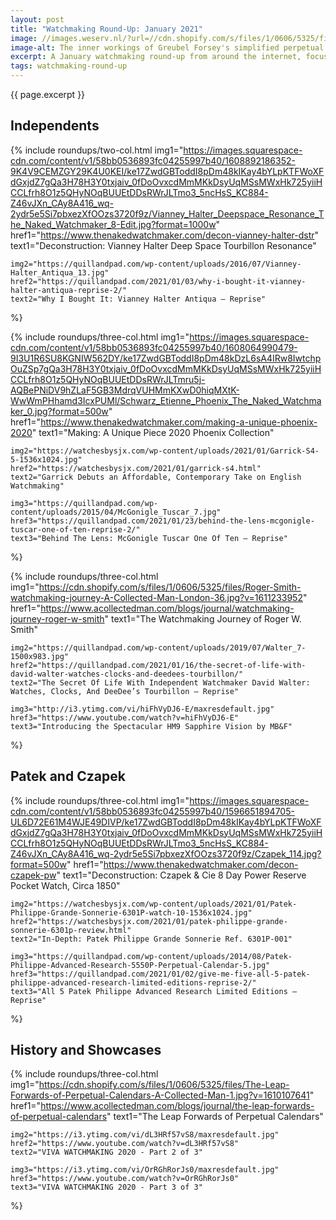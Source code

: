 ```yaml
---
layout: post
title: "Watchmaking Round-Up: January 2021"
image: //images.weserv.nl/?url=//cdn.shopify.com/s/files/1/0606/5325/files/The-Leap-Forwards-of-Perpetual-Calendars-A-Collected-Man-9B.jpg?v=1610107649
image-alt: The inner workings of Greubel Forsey's simplified perpetual calendar
excerpt: A January watchmaking round-up from around the internet, focusing on in-depth articles and high-resolution images.
tags: watchmaking-round-up
---
```


{{ page.excerpt }}

## Independents
{% include roundups/two-col.html
	img1="https://images.squarespace-cdn.com/content/v1/58bb0536893fc04255997b40/1608892186352-9K4V9CEMZGY29K4U0KEI/ke17ZwdGBToddI8pDm48kIKay4bYLpKTFWoXFdGxjdZ7gQa3H78H3Y0txjaiv_0fDoOvxcdMmMKkDsyUqMSsMWxHk725yiiHCCLfrh8O1z5QHyNOqBUUEtDDsRWrJLTmo3_5ncHsS_KC884-Z46vJXn_CAy8A416_wq-2ydr5e5Si7pbxezXfOOzs3720f9z/Vianney_Halter_Deepspace_Resonance_The_Naked_Watchmaker_8-Edit.jpg?format=1000w"
	href1="https://www.thenakedwatchmaker.com/decon-vianney-halter-dstr"
	text1="Deconstruction: Vianney Halter Deep Space Tourbillon Resonance"

	img2="https://quillandpad.com/wp-content/uploads/2016/07/Vianney-Halter_Antiqua_13.jpg"
	href2="https://quillandpad.com/2021/01/03/why-i-bought-it-vianney-halter-antiqua-reprise-2/"
	text2="Why I Bought It: Vianney Halter Antiqua – Reprise"
%}

{% include roundups/three-col.html
	img1="https://images.squarespace-cdn.com/content/v1/58bb0536893fc04255997b40/1608064990479-9I3U1R6SU8KGNIW562DY/ke17ZwdGBToddI8pDm48kDzL6sA4IRw8IwtchpOuZSp7gQa3H78H3Y0txjaiv_0fDoOvxcdMmMKkDsyUqMSsMWxHk725yiiHCCLfrh8O1z5QHyNOqBUUEtDDsRWrJLTmru5j-AQBePNiDV9hZLaF5GB3MdrqVUHMmKXwD0hiqMXtK-WwWmPHhamd3IcxPUMl/Schwarz_Etienne_Phoenix_The_Naked_Watchmaker_0.jpg?format=500w"
	href1="https://www.thenakedwatchmaker.com/making-a-unique-phoenix-2020"
	text1="Making: A Unique Piece 2020 Phoenix Collection"

	img2="https://watchesbysjx.com/wp-content/uploads/2021/01/Garrick-S4-5-1536x1024.jpg"
	href2="https://watchesbysjx.com/2021/01/garrick-s4.html"
	text2="Garrick Debuts an Affordable, Contemporary Take on English Watchmaking"

	img3="https://quillandpad.com/wp-content/uploads/2015/04/McGonigle_Tuscar_7.jpg"
	href3="https://quillandpad.com/2021/01/23/behind-the-lens-mcgonigle-tuscar-one-of-ten-reprise-2/"
	text3="Behind The Lens: McGonigle Tuscar One Of Ten – Reprise"
%}

{% include roundups/three-col.html
	img1="https://cdn.shopify.com/s/files/1/0606/5325/files/Roger-Smith-watchmaking-journey-A-Collected-Man-London-36.jpg?v=1611233952"
	href1="https://www.acollectedman.com/blogs/journal/watchmaking-journey-roger-w-smith"
	text1="The Watchmaking Journey of Roger W. Smith"

	img2="https://quillandpad.com/wp-content/uploads/2019/07/Walter_7-1500x983.jpg"
	href2="https://quillandpad.com/2021/01/16/the-secret-of-life-with-david-walter-watches-clocks-and-deedees-tourbillon/"
	text2="The Secret Of Life With Independent Watchmaker David Walter: Watches, Clocks, And DeeDee’s Tourbillon – Reprise"

	img3="http://i3.ytimg.com/vi/hiFhVyDJ6-E/maxresdefault.jpg"
	href3="https://www.youtube.com/watch?v=hiFhVyDJ6-E"
	text3="Introducing the Spectacular HM9 Sapphire Vision by MB&F"
%}

## Patek and Czapek
{% include roundups/three-col.html
	img1="https://images.squarespace-cdn.com/content/v1/58bb0536893fc04255997b40/1596651894705-UL6D72E61M4WJE49DIVP/ke17ZwdGBToddI8pDm48kIKay4bYLpKTFWoXFdGxjdZ7gQa3H78H3Y0txjaiv_0fDoOvxcdMmMKkDsyUqMSsMWxHk725yiiHCCLfrh8O1z5QHyNOqBUUEtDDsRWrJLTmo3_5ncHsS_KC884-Z46vJXn_CAy8A416_wq-2ydr5e5Si7pbxezXfOOzs3720f9z/Czapek_114.jpg?format=500w"
	href1="https://www.thenakedwatchmaker.com/decon-czapek-pw"
	text1="Deconstruction: Czapek & Cie 8 Day Power Reserve Pocket Watch, Circa 1850"

	img2="https://watchesbysjx.com/wp-content/uploads/2021/01/Patek-Philippe-Grande-Sonnerie-6301P-watch-10-1536x1024.jpg"
	href2="https://watchesbysjx.com/2021/01/patek-philippe-grande-sonnerie-6301p-review.html"
	text2="In-Depth: Patek Philippe Grande Sonnerie Ref. 6301P-001"

	img3="https://quillandpad.com/wp-content/uploads/2014/08/Patek-Philippe-Advanced-Research-5550P-Perpetual-Calendar-5.jpg"
	href3="https://quillandpad.com/2021/01/02/give-me-five-all-5-patek-philippe-advanced-research-limited-editions-reprise-2/"
	text3="All 5 Patek Philippe Advanced Research Limited Editions – Reprise"
%}

## History and Showcases
{% include roundups/three-col.html
	img1="https://cdn.shopify.com/s/files/1/0606/5325/files/The-Leap-Forwards-of-Perpetual-Calendars-A-Collected-Man-1.jpg?v=1610107641"
	href1="https://www.acollectedman.com/blogs/journal/the-leap-forwards-of-perpetual-calendars"
	text1="The Leap Forwards of Perpetual Calendars"

	img2="https://i3.ytimg.com/vi/dL3HRf57vS8/maxresdefault.jpg"
	href2="https://www.youtube.com/watch?v=dL3HRf57vS8"
	text2="VIVA WATCHMAKING 2020 - Part 2 of 3"

	img3="https://i3.ytimg.com/vi/OrRGhRorJs0/maxresdefault.jpg"
	href3="https://www.youtube.com/watch?v=OrRGhRorJs0"
	text3="VIVA WATCHMAKING 2020 - Part 3 of 3"
%}
